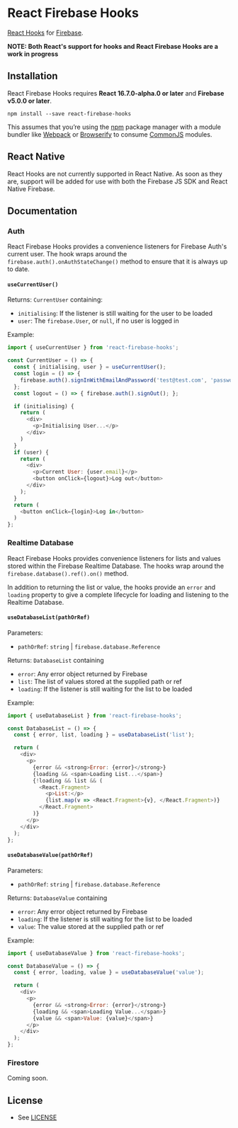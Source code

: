 # React Firebase Hooks

[React Hooks](https://reactjs.org/docs/hooks-intro.html) for [Firebase](https://firebase.google.com/).

**NOTE: Both React's support for hooks and React Firebase Hooks are a work in progress**

## Installation

React Firebase Hooks requires **React 16.7.0-alpha.0 or later** and **Firebase v5.0.0 or later**.

```
npm install --save react-firebase-hooks
```

This assumes that you’re using the [npm](https://npmjs.com) package manager with a module bundler like [Webpack](https://webpack.js.org/) or [Browserify](http://browserify.org/) to consume [CommonJS](http://webpack.github.io/docs/commonjs.html) modules.

## React Native

React Hooks are not currently supported in React Native.  As soon as they are, support will be added for use with both the Firebase JS SDK and React Native Firebase.

## Documentation

### Auth

React Firebase Hooks provides a convenience listeners for Firebase Auth's current user. The hook wraps around the `firebase.auth().onAuthStateChange()` method to ensure that it is always up to date.

#### `useCurrentUser()`

Returns:
`CurrentUser` containing:
- `initialising`: If the listener is still waiting for the user to be loaded
- `user`: The `firebase.User`, or `null`, if no user is logged in

Example:

```js
import { useCurrentUser } from 'react-firebase-hooks';

const CurrentUser = () => {
  const { initialising, user } = useCurrentUser();
  const login = () => {
    firebase.auth().signInWithEmailAndPassword('test@test.com', 'password');
  };
  const logout = () => { firebase.auth().signOut(); };

  if (initialising) {
    return (
      <div>
        <p>Initialising User...</p>
      </div>
    )
  }
  if (user) {
    return (
      <div>
        <p>Current User: {user.email}</p>
        <button onClick={logout}>Log out</button>
      </div>
    );
  }
  return (
    <button onClick={login}>Log in</button>
  )
};

```

### Realtime Database

React Firebase Hooks provides convenience listeners for lists and values stored within the
Firebase Realtime Database.  The hooks wrap around the `firebase.database().ref().on()` method.

In addition to returning the list or value, the hooks provide an `error` and `loading` property
to give a complete lifecycle for loading and listening to the Realtime Database.

#### `useDatabaseList(pathOrRef)`

Parameters:
- `pathOrRef`: `string` | `firebase.database.Reference`

Returns:
`DatabaseList` containing
- `error`: Any error object returned by Firebase
- `list`: The list of values stored at the supplied path or ref
- `loading`: If the listener is still waiting for the list to be loaded

Example:
```js
import { useDatabaseList } from 'react-firebase-hooks';

const DatabaseList = () => {
  const { error, list, loading } = useDatabaseList('list');

  return (
    <div>
      <p>
        {error && <strong>Error: {error}</strong>}
        {loading && <span>Loading List...</span>}
        {!loading && list && (
          <React.Fragment>
            <p>List:</p>
            {list.map(v => <React.Fragment>{v}, </React.Fragment>)}
          </React.Fragment>
        )}
      </p>
    </div>
  );
};
```

#### `useDatabaseValue(pathOrRef)`

Parameters:
- `pathOrRef`: `string` | `firebase.database.Reference`

Returns:
`DatabaseValue` containing
- `error`: Any error object returned by Firebase
- `loading`: If the listener is still waiting for the list to be loaded
- `value`: The value stored at the supplied path or ref

Example:
```js
import { useDatabaseValue } from 'react-firebase-hooks';

const DatabaseValue = () => {
  const { error, loading, value } = useDatabaseValue('value');

  return (
    <div>
      <p>
        {error && <strong>Error: {error}</strong>}
        {loading && <span>Loading Value...</span>}
        {value && <span>Value: {value}</span>}
      </p>
    </div>
  );
};

```

### Firestore

Coming soon.

## License

* See [LICENSE](/LICENSE)
